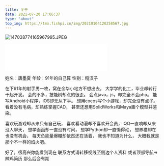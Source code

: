 ```yaml
---
title: 关于
date: 2021-07-20 17:06:37
type: "about"
top_img: https://tmx.fishpi.cn/img/20210104120258567.jpg
---
```

![147038774165967995.JPEG](https://tmx.fishpi.cn/img/20210104162406428.JPEG)

<iframe frameborder="no" border="0" marginwidth="0" marginheight="0" width=330 height=86 src="//music.163.com/outchain/player?type=2&id=421137682&auto=1&height=66"></iframe>

姓名：唐墨夏
年龄：91年的自己算
性别：糙汉子

在下91年的射手男一枚，窝在金华小地方不想出去。
大学学的化工，毕业却转行干起开发。
会的不多，技能树却点的很歪。
会点java，js，却完全不会php。
能写Android小程序，iOS却无从下手。
想用cocos写个小游戏，却完全没有点子。
看着没有毛病，却熟练掌握CAD，
甚至还想用SolidWorks和Maya画个模型并渲染。

喜欢玩游戏却从来只有自己玩，
喜欢看动漫却不喜欢开会员，
QQ一直响却从来没人聊天，
想学画画却一直没有时间，
想学Python却一直懒得动，
想养猫却在也没有机会，
每天负能量爆棚却依然还在活着，
我也不知道为什么，
大概我就是那个不一样的焰火吧。

好了，很高兴你能看到现在
联系方式请转移视线至侧边个人资料
或者顶部导航->辣鸡简历
那么后会有期

